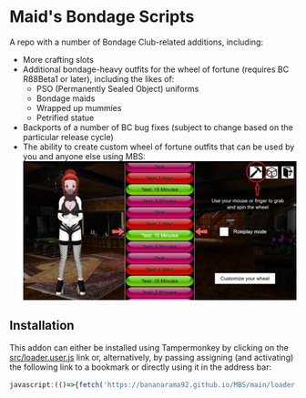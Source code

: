 # Maid's Bondage Scripts
A repo with a number of Bondage Club-related additions, including:
* More crafting slots
* Additional bondage-heavy outfits for the wheel of fortune (requires BC R88Beta1 or later), including the likes of:
  * PSO (Permanently Sealed Object) uniforms
  * Bondage maids
  * Wrapped up mummies
  * Petrified statue
* Backports of a number of BC bug fixes (subject to change based on the particular release cycle)
* The ability to create custom wheel of fortune outfits that can be used by you and anyone else using MBS:
![image](docs/config_button.png)

## Installation
This addon can either be installed using Tampermonkey by clicking on the [src/loader.user.js](https://github.com/bananarama92/MBS/raw/main/src/loader.user.js) link or, alternatively, by passing assigning (and activating) the following link to a bookmark or directly using it in the address bar:

```js
javascript:(()=>{fetch('https://bananarama92.github.io/MBS/main/loader.user.js').then(r=>r.text()).then(r=>eval(r));})();
```
